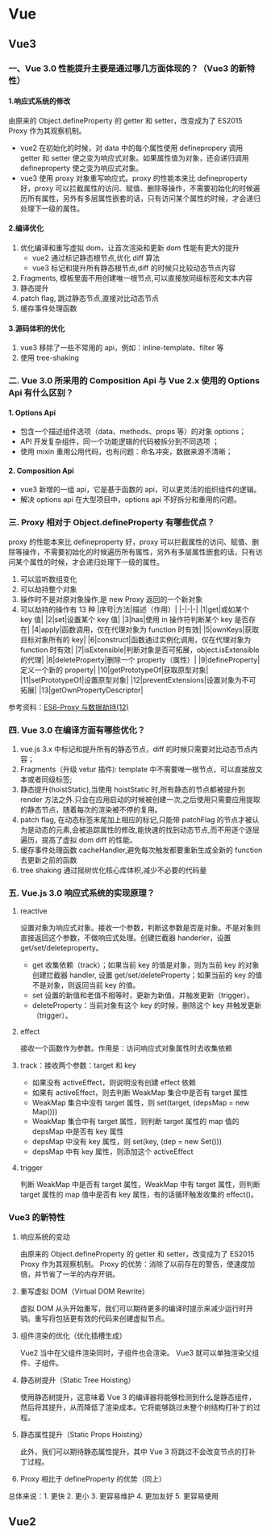 # Vue

## Vue3

### 一、Vue 3.0 性能提升主要是通过哪几方面体现的？（Vue3 的新特性）

#### 1.响应式系统的修改

由原来的 Object.defineProperty 的 getter 和 setter，改变成为了 ES2015 Proxy 作为其观察机制。

- vue2 在初始化的时候，对 data 中的每个属性使用 definepropery 调用 getter 和 setter 使之变为响应式对象。如果属性值为对象，还会递归调用 defineproperty 使之变为响应式对象。
- vue3 使用 proxy 对象重写响应式。proxy 的性能本来比 defineproperty 好，proxy 可以拦截属性的访问、赋值、删除等操作，不需要初始化的时候遍历所有属性，另外有多层属性嵌套的话，只有访问某个属性的时候，才会递归处理下一级的属性。

#### 2.编译优化

1. 优化编译和重写虚拟 dom，让首次渲染和更新 dom 性能有更大的提升
   - vue2 通过标记静态根节点,优化 diff 算法
   - vue3 标记和提升所有静态根节点,diff 的时候只比较动态节点内容
2. Fragments, 模板里面不用创建唯一根节点,可以直接放同级标签和文本内容
3. 静态提升
4. patch flag, 跳过静态节点,直接对比动态节点
5. 缓存事件处理函数

#### 3.源码体积的优化

1. vue3 移除了一些不常用的 api，例如：inline-template、filter 等
2. 使用 tree-shaking

### 二. Vue 3.0 所采用的 Composition Api 与 Vue 2.x 使用的 Options Api 有什么区别？

#### 1. Options Api

- 包含一个描述组件选项（data、methods、props 等）的对象 options；
- API 开发复杂组件，同一个功能逻辑的代码被拆分到不同选项 ；
- 使用 mixin 重用公用代码，也有问题：命名冲突，数据来源不清晰；

#### 2. Composition Api

- vue3 新增的一组 api，它是基于函数的 api，可以更灵活的组织组件的逻辑。
- 解决 options api 在大型项目中，options api 不好拆分和重用的问题。

### 三. Proxy 相对于 Object.defineProperty 有哪些优点？

proxy 的性能本来比 defineproperty 好，proxy 可以拦截属性的访问、赋值、删除等操作，不需要初始化的时候遍历所有属性，另外有多层属性嵌套的话，只有访问某个属性的时候，才会递归处理下一级的属性。

1. 可以监听数组变化
2. 可以劫持整个对象
3. 操作时不是对原对象操作,是 new Proxy 返回的一个新对象
4. 可以劫持的操作有 13 种
   |序号|方法|描述（作用）|
   |-|-|-|
   |1|get|或如某个 key 值|
   |2|set|设置某个 key 值|
   |3|has|使用 in 操作符判断某个 key 是否存在|
   |4|apply|函数调用，仅在代理对象为 function 时有效|
   |5|ownKeys|获取目标对象所有的 key|
   |6|construct|函数通过实例化调用，仅在代理对象为 function 时有效|
   |7|isExtensible|判断对象是否可拓展，object.isExtensible 的代理|
   |8|deleteProperty|删除一个 property（属性）|
   |9|defineProperty|定义一个新的 property|
   |10|getPrototypeOf|获取原型对象|
   |11|setPrototypeOf|设置原型对象|
   |12|preventExtensions|设置对象为不可拓展|
   |13|getOwnPropertyDescriptor|

参考资料：[ES6-Proxy 与数据劫持(12)](https://blog.csdn.net/weixin_42312074/article/details/109171003)

### 四. Vue 3.0 在编译方面有哪些优化？

1. vue.js 3.x 中标记和提升所有的静态节点，diff 的时候只需要对比动态节点内容；
2. Fragments（升级 vetur 插件): template 中不需要唯一根节点，可以直接放文本或者同级标签;
3. 静态提升(hoistStatic),当使用 hoistStatic 时,所有静态的节点都被提升到 render 方法之外.只会在应用启动的时候被创建一次,之后使用只需要应用提取的静态节点，随着每次的渲染被不停的复用。
4. patch flag, 在动态标签末尾加上相应的标记,只能带 patchFlag 的节点才被认为是动态的元素,会被追踪属性的修改,能快速的找到动态节点,而不用逐个逐层遍历，提高了虚拟 dom diff 的性能。
5. 缓存事件处理函数 cacheHandler,避免每次触发都要重新生成全新的 function 去更新之前的函数
6. tree shaking 通过摇树优化核心库体积,减少不必要的代码量

### 五. Vue.js 3.0 响应式系统的实现原理？

1. reactive

   设置对象为响应式对象。接收一个参数，判断这参数是否是对象。不是对象则直接返回这个参数，不做响应式处理。创建拦截器 handerler，设置 get/set/deleteproperty。

   - get 收集依赖（track）；如果当前 key 的值是对象，则为当前 key 的对象创建拦截器 handler, 设置 get/set/deleteProperty；如果当前的 key 的值不是对象，则返回当前 key 的值。
   - set 设置的新值和老值不相等时，更新为新值，并触发更新（trigger）。
   - deleteProperty：当前对象有这个 key 的时候，删除这个 key 并触发更新（trigger）。

2. effect

   接收一个函数作为参数。作用是：访问响应式对象属性时去收集依赖

3. track：接收两个参数：target 和 key
   - 如果没有 activeEffect，则说明没有创建 effect 依赖
   - 如果有 activeEffect，则去判断 WeakMap 集合中是否有 target 属性
   - WeakMap 集合中没有 target 属性，则 set(target, (depsMap = new Map()))
   - WeakMap 集合中有 target 属性，则判断 target 属性的 map 值的 depsMap 中是否有 key 属性
   - depsMap 中没有 key 属性，则 set(key, (dep = new Set()))
   - depsMap 中有 key 属性，则添加这个 activeEffect
4. trigger

   判断 WeakMap 中是否有 target 属性，WeakMap 中有 target 属性，则判断 target 属性的 map 值中是否有 key 属性，有的话循环触发收集的 effect()。

### Vue3 的新特性

1. 响应系统的变动

   由原来的 Object.defineProperty 的 getter 和 setter，改变成为了 ES2015 Proxy 作为其观察机制。
   Proxy 的优势：消除了以前存在的警告，使速度加倍，并节省了一半的内存开销。

2. 重写虚拟 DOM（Virtual DOM Rewrite）

   虚拟 DOM 从头开始重写，我们可以期待更多的编译时提示来减少运行时开销。重写将包括更有效的代码来创建虚拟节点。

3. 组件渲染的优化（优化插槽生成）

   Vue2 当中在父组件渲染同时，子组件也会渲染。 Vue3 就可以单独渲染父组件、子组件。

4. 静态树提升（Static Tree Hoisting）

   使用静态树提升，这意味着 Vue 3 的编译器将能够检测到什么是静态组件，然后将其提升，从而降低了渲染成本。它将能够跳过未整个树结构打补丁的过程。

5. 静态属性提升（Static Props Hoisting）

   此外，我们可以期待静态属性提升，其中 Vue 3 将跳过不会改变节点的打补丁过程。

6. Proxy 相比于 defineProperty 的优势（同上）

总体来说：1. 更快 2. 更小 3. 更容易维护 4. 更加友好 5. 更容易使用

## Vue2
